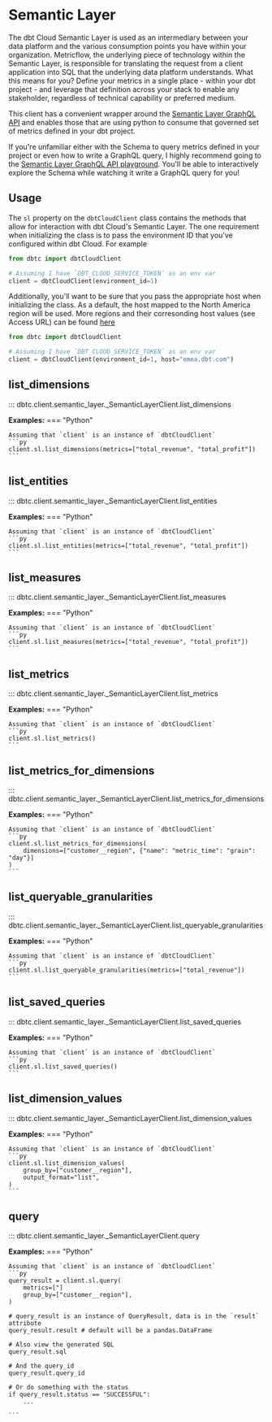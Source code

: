 # Semantic Layer

The dbt Cloud Semantic Layer is used as an intermediary between your data platform and the various consumption points you have within your organization.  Metricflow, the underlying piece of technology within the Semantic Layer, is responsible for translating the request from a client application into SQL that the underlying data platform understands.  What this means for you?  Define your metrics in a single place - within your dbt project - and leverage that definition across your stack to enable any stakeholder, regardless of technical capability or preferred medium.

This client has a convenient wrapper around the [Semantic Layer GraphQL API](https://docs.getdbt.com/docs/dbt-cloud-apis/sl-graphql) and enables those that are using python to consume that governed set of metrics defined in your dbt project.

If you're unfamiliar either with the Schema to query metrics defined in your project or even how to write a GraphQL query, I highly recommend going to the [Semantic Layer GraphQL API playground](https://semantic-layer.cloud.getdbt.com/api/graphql).  You'll be able to interactively explore the Schema while watching it write a GraphQL query for you!

## Usage

The `sl` property on the `dbtCloudClient` class contains the methods that allow for interaction with dbt Cloud's Semantic Layer.  The one requirement when initializing the class is to pass the environment ID that you've configured within dbt Cloud.  For example

```python
from dbtc import dbtCloudClient

# Assuming I have `DBT_CLOUD_SERVICE_TOKEN` as an env var
client = dbtCloudClient(environment_id=1)
```

Additionally, you'll want to be sure that you pass the appropriate host when initializing the class.  As a default, the host mapped to the North America region will be used.  More regions and their corresonding host values (see Access URL) can be found [here](https://docs.getdbt.com/docs/cloud/about-cloud/access-regions-ip-addresses)

```python
from dbtc import dbtCloudClient

# Assuming I have `DBT_CLOUD_SERVICE_TOKEN` as an env var
client = dbtCloudClient(environment_id=1, host="emea.dbt.com")
```

## list_dimensions
::: dbtc.client.semantic_layer._SemanticLayerClient.list_dimensions

**Examples:**
=== "Python"

    Assuming that `client` is an instance of `dbtCloudClient`
    ```py
    client.sl.list_dimensions(metrics=["total_revenue", "total_profit"])
    ```

## list_entities
::: dbtc.client.semantic_layer._SemanticLayerClient.list_entities

**Examples:**
=== "Python"

    Assuming that `client` is an instance of `dbtCloudClient`
    ```py
    client.sl.list_entities(metrics=["total_revenue", "total_profit"])
    ```

## list_measures
::: dbtc.client.semantic_layer._SemanticLayerClient.list_measures

**Examples:**
=== "Python"

    Assuming that `client` is an instance of `dbtCloudClient`
    ```py
    client.sl.list_measures(metrics=["total_revenue", "total_profit"])
    ```

## list_metrics
::: dbtc.client.semantic_layer._SemanticLayerClient.list_metrics

**Examples:**
=== "Python"

    Assuming that `client` is an instance of `dbtCloudClient`
    ```py
    client.sl.list_metrics()
    ```

## list_metrics_for_dimensions
::: dbtc.client.semantic_layer._SemanticLayerClient.list_metrics_for_dimensions

**Examples:**
=== "Python"

    Assuming that `client` is an instance of `dbtCloudClient`
    ```py
    client.sl.list_metrics_for_dimensions(
        dimensions=["customer__region", {"name": "metric_time": "grain": "day"}]
    )
    ```

## list_queryable_granularities
::: dbtc.client.semantic_layer._SemanticLayerClient.list_queryable_granularities

**Examples:**
=== "Python"

    Assuming that `client` is an instance of `dbtCloudClient`
    ```py
    client.sl.list_queryable_granularities(metrics=["total_revenue"])
    ```

## list_saved_queries
::: dbtc.client.semantic_layer._SemanticLayerClient.list_saved_queries

**Examples:**
=== "Python"

    Assuming that `client` is an instance of `dbtCloudClient`
    ```py
    client.sl.list_saved_queries()
    ```

## list_dimension_values
::: dbtc.client.semantic_layer._SemanticLayerClient.list_dimension_values

**Examples:**
=== "Python"

    Assuming that `client` is an instance of `dbtCloudClient`
    ```py
    client.sl.list_dimension_values(
        group_by=["customer__region"],
        output_format="list",
    )
    ```

## query
::: dbtc.client.semantic_layer._SemanticLayerClient.query

**Examples:**
=== "Python"

    Assuming that `client` is an instance of `dbtCloudClient`
    ```py
    query_result = client.sl.query(
        metrics=["]
        group_by=["customer__region"],
    )

    # query_result is an instance of QueryResult, data is in the `result` attribute
    query_result.result # default will be a pandas.DataFrame

    # Also view the generated SQL
    query_result.sql

    # And the query_id
    query_result.query_id

    # Or do something with the status
    if query_result.status == "SUCCESSFUL":
        ...

    ```